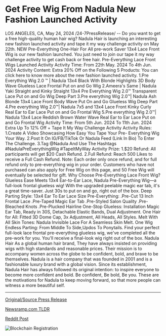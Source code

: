 # Get Free Wig From Nadula New Fashion Launched Activity

LOS ANGELES, CA, May 24, 2024 /24-7PressRelease/ -- Do you want to get a free high-quality human hair wig? Nadula Hair is launching an interesting new fashion launched activity and tape it my way challenge activity on May 22th. NEW Pre-Everything One-Hair For All pre-work Saver 13x4 Lace Front Wig is our new fashion launched. You just need to join our tape it my way challenge activity to get cash back or free hair.  Pre-Everything Lace Front Wigs Launched Activity  Activity Time: From 22th May. 2024 To 4th Jun. 2024 Activity Content: Extra 20% Off on the Following 5 Products:  You can click here to know more about the new fashion launched activity.  1.Pre Everything Wig 2.0 ™ | Nadula 13x4 Black With Blonde Highlights 3D Body Wave Glueless Lace Frontal Put on and Go Wig 2.Ameera's Same | Nadula Yaki Straight and Kinky Straight 13x4 Pre Everything Wig 2.0™ Transparent Lace Put on and Go Wig Deep Part 3.Pre everything Wig 2.0™| Nadula Ash Blonde 13x4 Lace Front Body Wave Put On and Go Glueless Wig Deep Part 4.Pre everything Wig 2.0™| Nadula 7x5 and 13x4 Lace Front Kinky Curly Real Ear to Ear Lace Put on and Go Frontal Wig 5.Pre everything Wig 2.0™| Nadula 13x4 Lace Reddish Brown Water Wave Real Ear to Ear Lace Put on and Go Frontal Wig  Activity Time: From 5th Jun. 2024 To 11th Jun. 2024 Extra Up To 12% Off + Tape It My Way Challenge Activity  Activity Rules: 1.Create A Video Showcasing How Easy You Tape Your Pre- Everything Wig Your Way. 2.Post lt On IG/FB/TikTok Or Nadula Feed (Link In Bio) To Enter The Challenge. 3.Tag @Nadula And Use The Hashtags #NadulaPreEverythingWig #TapeltMyWay  Activity Prize: 1.$20 Refund: All participants will get $20 Cash Refund. 2.Full Refund: Reach 500 Likes to receive a Full Cash Refund. Note: Each order only once refund, and for full refund only to pre-everything wig in your order. Customers who have not purchased can also apply for Free Wig on this page, and 50 Free Wig will eventually be selected for gift.  Why Choose Pre-Everything Lace Front Wig? Glueless Ease Meets 13x4 Ear-to-Ear Lace, Nadula Pre-Everything Wig—a full-look frontal glueless wig! With the upgraded peelable magic ear tab, it's a great time-saver. Just 30s to put on and go, right out of the box. Deep Parting Style:  13x4 Ear To Ear Lace Size Pre-Everything: .Pre-Cut 13 Inch Frontal Lace .Pre-Taped Magic Ear Tab .Pre-Styled Salon Quality .Pre-Bleached Knots .Pre-Plucked Hairline One-Stop Glueless: Installation Magic Ear Tab, Ready in 30S, Detachable Elastic Bands, Dual Adjustment. One Hair for All:  Fitted 3D Dome Cap, 3x Adjustment, All Heads, All Styles. Melt With All Skin Tones: Nadula Invisible Lace For A Seamless Skin Melt. One Wig Endless Parting: From Middle To Side,Updos To Ponytails.  Find your perfect full-look lace frontal pre-everything glueless wig, we've completed all the pre-work for you. You'll receive a final-look wig right out of the box.  Nadula Hair As a global human hair brand, They have always insisted on providing wigs with high standards and reasonable prices. Their mission is to accompany women across the globe to be confident, bold, and brave to be themselves.  Nadula is a hair company that was founded in 2001 and is a fashionable luxury brand with a global vision. Since its establishment, Nadula Hair has always followed its original intention: to inspire everyone to become more confident and bold. Be confident, Be bold, Be you. These are the motivations for Nadula to keep moving forward, so that more people can witness a more beautiful self. 

---

[Original/Source Press Release](https://www.24-7pressrelease.com/press-release/511135/get-free-wig-from-nadula-new-fashion-launched-activity)
                    

[Newsramp.com TLDR](None) 



[Reddit Post](https://www.reddit.com/r/newsramp/comments/1czewtn/nadula_hair_launches_new_fashion_activity_with/) 



![Blockchain Registration](https://cdn.newsramp.app/24-7PressRelease/qrcode/245/24/apexqR8S.webp)